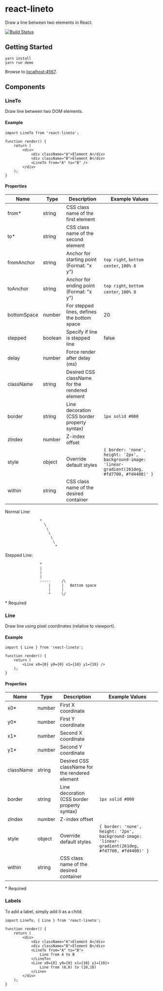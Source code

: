 # react-lineto

Draw a line between two elements in React.

[![Build Status](https://travis-ci.org/kdeloach/react-lineto.svg?branch=master)](https://travis-ci.org/kdeloach/react-lineto)

## Getting Started

```
yarn install
yarn run demo
```

Browse to [localhost:4567](http://localhost:4567).

## Components

### LineTo

Draw line between two DOM elements.

#### Example

```
import LineTo from 'react-lineto';

function render() {
    return (
        <div>
            <div className="A">Element A</div>
            <div className="B">Element B</div>
            <LineTo from="A" to="B" />
        </div>
    );
}
```

#### Properties

| Name       | Type   | Description                                    | Example Values
| ---------- | ------ | ---------------------------------------------- | --------------
| from\*     | string | CSS class name of the first element            |
| to\*       | string | CSS class name of the second element           |
| fromAnchor | string | Anchor for starting point (Format: "x y")      | `top right`, `bottom center`, `100% 0`
| toAnchor   | string | Anchor for ending point (Format: "x y")        | `top right`, `bottom center`, `100% 0`
| bottomSpace| number | For stepped lines, defines the bottom space    |  20
| stepped    | boolean| Specify if line is stepped line                |  false
| delay      | number | Force render after delay (ms)                  |
| className  | string | Desired CSS className for the rendered element |
| border     | string | Line decoration (CSS border property syntax)   | `1px solid #000`
| zIndex     | number | Z-index offset                                 |
| style      | object | Override default styles                        | `{ border: 'none', height: '2px', background-image: 'linear-gradient(261deg, #fd7700, #fd4400)' }`
| within     | string | CSS class name of the desired container        |

Normal Line:
```
                *
                  \
                   \
                    \
                     \
                      \
                       *
```

Stepped Line:
```
                *  
                |  
                |  
                |  
                -----     /\
                    |     |   Bottom space
                    |     |
                    *     \/
```
\* Required

### Line

Draw line using pixel coordinates (relative to viewport).

#### Example

```
import { Line } from 'react-lineto';

function render() {
    return (
        <Line x0={0} y0={0} x1={10} y1={10} />
    );
}
```

#### Properties

| Name       | Type   | Description                                    | Example Values
| ---------- | ------ | ---------------------------------------------- | --------------
| x0\*       | number | First X coordinate                             |
| y0\*       | number | First Y coordinate                             |
| x1\*       | number | Second X coordinate                            |
| y1\*       | number | Second Y coordinate                            |
| className  | string | Desired CSS className for the rendered element |
| border     | string | Line decoration (CSS border property syntax)   | `1px solid #000`
| zIndex     | number | Z-index offset                                 |
| style      | object | Override default styles                        | `{ border: 'none', height: '2px', background-image: 'linear-gradient(261deg, #fd7700, #fd4400)' }`
| within     | string | CSS class name of the desired container        |

\* Required

### Labels


To add a label, simply add it as a child:

```
import LineTo, { Line } from 'react-lineto';

function render() {
    return (
        <div>
            <div className="A">Element A</div>
            <div className="B">Element B</div>
            <LineTo from="A" to="B">
                Line from A to B
            </LineTo>
            <Line x0={0} y0={0} x1={10} y1={10}>
                Line from (0,0) to (10,10)
            </Line>
        </div>
    );
}
```

